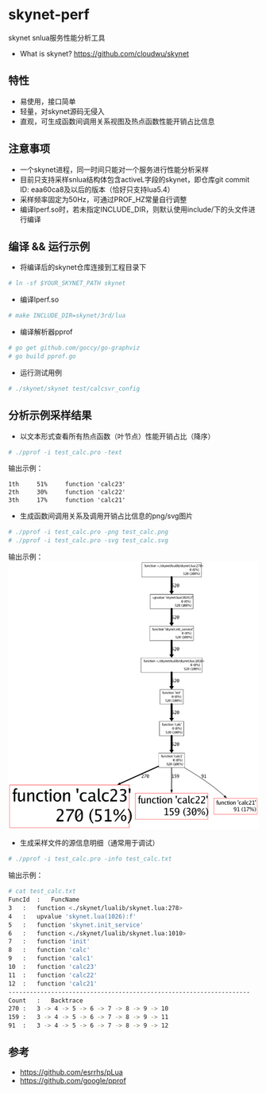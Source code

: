 # skynet-perf
skynet snlua服务性能分析工具
* What is skynet? https://github.com/cloudwu/skynet

## 特性
* 易使用，接口简单
* 轻量，对skynet源码无侵入
* 直观，可生成函数间调用关系视图及热点函数性能开销占比信息

## 注意事项
* 一个skynet进程，同一时间只能对一个服务进行性能分析采样
* 目前只支持采样snlua结构体包含activeL字段的skynet，即仓库git commit ID: eaa60ca8及以后的版本（恰好只支持lua5.4）
* 采样频率固定为50Hz，可通过PROF_HZ常量自行调整
* 编译lperf.so时，若未指定INCLUDE_DIR，则默认使用include/下的头文件进行编译

## 编译 && 运行示例
* 将编译后的skynet仓库连接到工程目录下
```bash
# ln -sf $YOUR_SKYNET_PATH skynet
```
* 编译lperf.so
```bash
# make INCLUDE_DIR=skynet/3rd/lua
```
* 编译解析器pprof
```bash
# go get github.com/goccy/go-graphviz
# go build pprof.go
```
* 运行测试用例
```bash
# ./skynet/skynet test/calcsvr_config
```

## 分析示例采样结果
* 以文本形式查看所有热点函数（叶节点）性能开销占比（降序）
```bash
# ./pprof -i test_calc.pro -text
```
输出示例：
```
1th	    51%	    function 'calc23'
2th	    30%	    function 'calc22'
3th	    17%	    function 'calc21'
```
* 生成函数间调用关系及调用开销占比信息的png/svg图片
```bash
# ./pprof -i test_calc.pro -png test_calc.png
# ./pprof -i test_calc.pro -svg test_calc.svg
```
输出示例：
![image](test/test_calc.png)
* 生成采样文件的源信息明细（通常用于调试）
```bash
# ./pprof -i test_calc.pro -info test_calc.txt
```
输出示例：
```bash
# cat test_calc.txt
FuncId	:	FuncName
3	:	function <./skynet/lualib/skynet.lua:278>
4	:	upvalue 'skynet.lua(1026):f'
5	:	function 'skynet.init_service'
6	:	function <./skynet/lualib/skynet.lua:1010>
7	:	function 'init'
8	:	function 'calc'
9	:	function 'calc1'
10	:	function 'calc23'
11	:	function 'calc22'
12	:	function 'calc21'
--------------------------------------------------------------------
Count	:	Backtrace
270	:	3 -> 4 -> 5 -> 6 -> 7 -> 8 -> 9 -> 10
159	:	3 -> 4 -> 5 -> 6 -> 7 -> 8 -> 9 -> 11
91	:	3 -> 4 -> 5 -> 6 -> 7 -> 8 -> 9 -> 12
```

## 参考
* https://github.com/esrrhs/pLua
* https://github.com/google/pprof